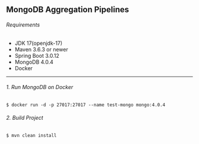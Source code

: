 ## __MongoDB Aggregation Pipelines__

###### Requirements

* JDK 17(openjdk-17)
* Maven 3.6.3 or newer
* Spring Boot 3.0.12
* MongoDB 4.0.4
* Docker

---

###### 1. Run MongoDB on Docker

    $ docker run -d -p 27017:27017 --name test-mongo mongo:4.0.4

###### 2. Build Project

    $ mvn clean install